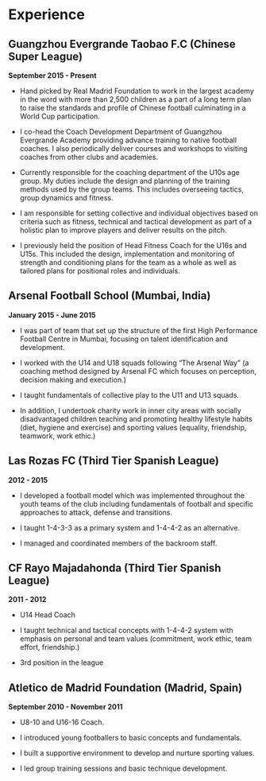 # Experience

## Guangzhou Evergrande Taobao F.C  (Chinese Super League)

**September 2015 - Present**

- Hand picked by Real Madrid Foundation to work in the largest academy in the word with more than 2,500 children as a part of a long term plan to raise the standards and profile of Chinese football culminating in a World Cup participation.

- I co-head the Coach Development Department of Guangzhou Evergrande Academy providing advance training to native football coaches. I also periodically deliver courses and workshops to visiting coaches from other clubs and academies.

- Currently responsible for the coaching department of the U10s age group. My duties include the design and planning of the training methods used by the group teams. This includes overseeing tactics, group dynamics and fitness.

- I am responsible for setting collective and individual objectives based on criteria such as fitness, technical and tactical development as part of a holistic plan to improve players and deliver results on the pitch.

- I previously held the position of Head Fitness Coach for the U16s and U15s. This included the design, implementation and monitoring of strength and conditioning plans for the team as a whole as well as tailored plans for positional roles and individuals.

## Arsenal Football School (Mumbai, India)

**January 2015 - June 2015**

- I was part of team that set up the structure of the first High Performance Football Centre in Mumbai, focusing on talent identification and development.

- I worked with the U14 and U18 squads following “The Arsenal Way” (a coaching method designed by Arsenal FC which focuses on perception, decision making and execution.)

- I taught fundamentals of collective play to the U11 and U13 squads.

- In addition, I undertook charity work in inner city areas with socially disadvantaged children teaching and promoting healthy lifestyle habits  (diet, hygiene and exercise) and sporting values (equality, friendship, teamwork, work ethic.)

## Las Rozas FC (Third Tier Spanish League)

**2012 - 2015**

- I developed a football model which was implemented throughout the youth teams of the club including fundamentals of football and specific approaches to attack, defense and transitions.

- I taught 1-4-3-3 as a primary system and 1-4-4-2 as an alternative.

- I managed and coordinated members of the backroom staff.

## CF Rayo Majadahonda (Third Tier Spanish League)

**2011 - 2012**

- U14 Head Coach

- I taught technical and tactical concepts with 1-4-4-2 system with emphasis on personal and team values (commitment, work ethic, team effort, friendship.)

- 3rd position in the league

## Atletico de Madrid Foundation (Madrid, Spain)

**September 2010 - November 2011**

- U8-10 and U16-16 Coach.

- I introduced young footballers to basic concepts and fundamentals.

- I built a supportive environment to develop and nurture sporting values.

- I led group training sessions and basic technique development.